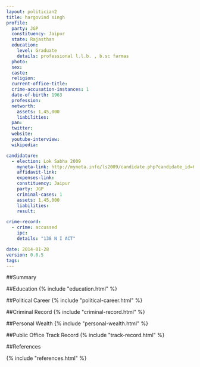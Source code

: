 ```yaml
---
layout: politician2
title: hargovind singh
profile: 
  party: JGP
  constituency: Jaipur
  state: Rajasthan
  education: 
    level: Graduate
    details: professional l.l.b. , b.sc farmas
  photo: 
  sex: 
  caste: 
  religion: 
  current-office-title: 
  crime-accusation-instances: 1
  date-of-birth: 1963
  profession: 
  networth: 
    assets: 1,45,000
    liabilities: 
  pan: 
  twitter: 
  website: 
  youtube-interview: 
  wikipedia: 

candidature: 
  - election: Lok Sabha 2009
    myneta-link: http://myneta.info/ls2009/candidate.php?candidate_id=6219
    affidavit-link: 
    expenses-link: 
    constituency: Jaipur 
    party: JGP
    criminal-cases: 1
    assets: 1,45,000
    liabilities: 
    result:  

crime-record: 
  - crime: accussed
    ipc: 
    details: "138 N I ACT" 

date: 2014-01-28
version: 0.0.5
tags: 
---
```

##Summary


##Education
{% include "education.html" %}


##Political Career
{% include "political-career.html" %}


##Criminal Record
{% include "criminal-record.html" %}


##Personal Wealth
{% include "personal-wealth.html" %}


##Public Office Track Record
{% include "track-record.html" %}


##References


{% include "references.html" %}